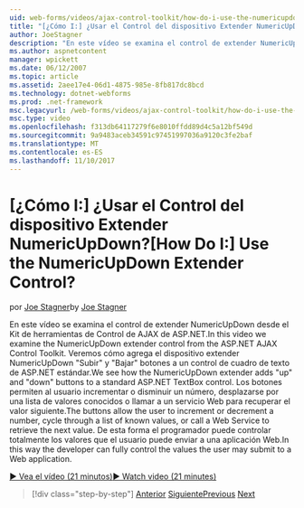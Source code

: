 ```yaml
---
uid: web-forms/videos/ajax-control-toolkit/how-do-i-use-the-numericupdown-extender-control
title: "[¿Cómo I:] ¿Usar el Control del dispositivo Extender NumericUpDown? | Microsoft Docs"
author: JoeStagner
description: "En este vídeo se examina el control de extender NumericUpDown desde el Kit de herramientas de Control de AJAX de ASP.NET. Veremos cómo se agrega el dispositivo extender NumericUpDown 'up' y 'abajo'..."
ms.author: aspnetcontent
manager: wpickett
ms.date: 06/12/2007
ms.topic: article
ms.assetid: 2aee17e4-06d1-4875-985e-8fb817dc8bcd
ms.technology: dotnet-webforms
ms.prod: .net-framework
msc.legacyurl: /web-forms/videos/ajax-control-toolkit/how-do-i-use-the-numericupdown-extender-control
msc.type: video
ms.openlocfilehash: f313db64117279f6e8010ffdd89d4c5a12bf549d
ms.sourcegitcommit: 9a9483aceb34591c97451997036a9120c3fe2baf
ms.translationtype: MT
ms.contentlocale: es-ES
ms.lasthandoff: 11/10/2017
---
```

<a name="how-do-i-use-the-numericupdown-extender-control"></a><span data-ttu-id="a37a6-105">[¿Cómo I:] ¿Usar el Control del dispositivo Extender NumericUpDown?</span><span class="sxs-lookup"><span data-stu-id="a37a6-105">[How Do I:] Use the NumericUpDown Extender Control?</span></span>
====================
<span data-ttu-id="a37a6-106">por [Joe Stagner](https://github.com/JoeStagner)</span><span class="sxs-lookup"><span data-stu-id="a37a6-106">by [Joe Stagner](https://github.com/JoeStagner)</span></span>

<span data-ttu-id="a37a6-107">En este vídeo se examina el control de extender NumericUpDown desde el Kit de herramientas de Control de AJAX de ASP.NET.</span><span class="sxs-lookup"><span data-stu-id="a37a6-107">In this video we examine the NumericUpDown extender control from the ASP.NET AJAX Control Toolkit.</span></span> <span data-ttu-id="a37a6-108">Veremos cómo agrega el dispositivo extender NumericUpDown "Subir" y "Bajar" botones a un control de cuadro de texto de ASP.NET estándar.</span><span class="sxs-lookup"><span data-stu-id="a37a6-108">We see how the NumericUpDown extender adds "up" and "down" buttons to a standard ASP.NET TextBox control.</span></span> <span data-ttu-id="a37a6-109">Los botones permiten al usuario incrementar o disminuir un número, desplazarse por una lista de valores conocidos o llamar a un servicio Web para recuperar el valor siguiente.</span><span class="sxs-lookup"><span data-stu-id="a37a6-109">The buttons allow the user to increment or decrement a number, cycle through a list of known values, or call a Web Service to retrieve the next value.</span></span> <span data-ttu-id="a37a6-110">De esta forma el programador puede controlar totalmente los valores que el usuario puede enviar a una aplicación Web.</span><span class="sxs-lookup"><span data-stu-id="a37a6-110">In this way the developer can fully control the values the user may submit to a Web application.</span></span>

[<span data-ttu-id="a37a6-111">&#9654; Vea el vídeo (21 minutos)</span><span class="sxs-lookup"><span data-stu-id="a37a6-111">&#9654; Watch video (21 minutes)</span></span>](https://channel9.msdn.com/Blogs/ASP-NET-Site-Videos/how-do-i-use-the-numericupdown-extender-control)

>[!div class="step-by-step"]
<span data-ttu-id="a37a6-112">[Anterior](how-do-i-use-the-pagingbulletedlist-extender-control.md)
[Siguiente](how-do-i-use-the-aspnet-ajax-validatorcallout-extender.md)</span><span class="sxs-lookup"><span data-stu-id="a37a6-112">[Previous](how-do-i-use-the-pagingbulletedlist-extender-control.md)
[Next](how-do-i-use-the-aspnet-ajax-validatorcallout-extender.md)</span></span>
